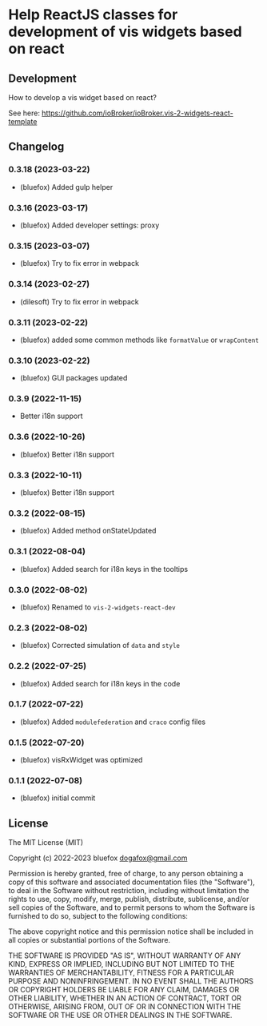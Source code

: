 # Help ReactJS classes for development of vis widgets based on react

## Development
How to develop a vis widget based on react?

See here: https://github.com/ioBroker/ioBroker.vis-2-widgets-react-template

<!--
	Placeholder for the next version (at the beginning of the line):
	### **WORK IN PROGRESS**
-->

## Changelog
### 0.3.18 (2023-03-22)
* (bluefox) Added gulp helper

### 0.3.16 (2023-03-17)
* (bluefox) Added developer settings: proxy

### 0.3.15 (2023-03-07)
* (bluefox) Try to fix error in webpack

### 0.3.14 (2023-02-27)
* (dilesoft) Try to fix error in webpack

### 0.3.11 (2023-02-22)
* (bluefox) added some common methods like `formatValue` or `wrapContent`

### 0.3.10 (2023-02-22)
* (bluefox) GUI packages updated

### 0.3.9 (2022-11-15)
* Better i18n support

### 0.3.6 (2022-10-26)
* (bluefox) Better i18n support

### 0.3.3 (2022-10-11)
* (bluefox) Better i18n support

### 0.3.2 (2022-08-15)
* (bluefox) Added method onStateUpdated

### 0.3.1 (2022-08-04)
* (bluefox) Added search for i18n keys in the tooltips

### 0.3.0 (2022-08-02)
* (bluefox) Renamed to `vis-2-widgets-react-dev`

### 0.2.3 (2022-08-02)
* (bluefox) Corrected simulation of `data` and `style`

### 0.2.2 (2022-07-25)
* (bluefox) Added search for i18n keys in the code

### 0.1.7 (2022-07-22)
* (bluefox) Added `modulefederation` and `craco` config files

### 0.1.5 (2022-07-20)
* (bluefox) visRxWidget was optimized

### 0.1.1 (2022-07-08)
* (bluefox) initial commit

## License
The MIT License (MIT)

Copyright (c) 2022-2023 bluefox <dogafox@gmail.com>

Permission is hereby granted, free of charge, to any person obtaining a copy
of this software and associated documentation files (the "Software"), to deal
in the Software without restriction, including without limitation the rights
to use, copy, modify, merge, publish, distribute, sublicense, and/or sell
copies of the Software, and to permit persons to whom the Software is
furnished to do so, subject to the following conditions:

The above copyright notice and this permission notice shall be included in all
copies or substantial portions of the Software.

THE SOFTWARE IS PROVIDED "AS IS", WITHOUT WARRANTY OF ANY KIND, EXPRESS OR
IMPLIED, INCLUDING BUT NOT LIMITED TO THE WARRANTIES OF MERCHANTABILITY,
FITNESS FOR A PARTICULAR PURPOSE AND NONINFRINGEMENT. IN NO EVENT SHALL THE
AUTHORS OR COPYRIGHT HOLDERS BE LIABLE FOR ANY CLAIM, DAMAGES OR OTHER
LIABILITY, WHETHER IN AN ACTION OF CONTRACT, TORT OR OTHERWISE, ARISING FROM,
OUT OF OR IN CONNECTION WITH THE SOFTWARE OR THE USE OR OTHER DEALINGS IN THE
SOFTWARE.
